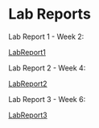 # Lab Reports

Lab Report 1 - Week 2:

[LabReport1](https://sanjithdevineni.github.io/cse15l-lab-reports/lab-report-1-week-2)

Lab Report 2 - Week 4:

[LabReport2](https://sanjithdevineni.github.io/cse15l-lab-reports/lab-report-2-week-4)

Lab Report 3 - Week 6:

[LabReport3](lab-report-3-week-6.md)